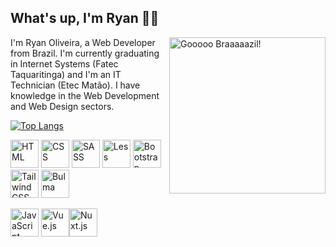 ## What's up, I'm Ryan 👋🏼

<img src="https://media1.giphy.com/media/PSKAppO2LH56w/giphy.webp?cid=ecf05e47hggb7hr43rrio4eaws7d86ha2f90lwyebzbnlrjl&rid=giphy.webp&ct=g" width="250px" alt="Gooooo Braaaaazil!" align="right">

I'm Ryan Oliveira, a Web Developer from Brazil. I'm currently graduating in Internet Systems (Fatec Taquaritinga) and I'm an IT Technician (Etec Matão). I have knowledge in the Web Development and Web Design sectors.

[![Top Langs](https://github-readme-stats.vercel.app/api/top-langs/?username=ryanmatheuz&layout=compact)](https://github.com/anuraghazra/github-readme-stats)

<img src="https://cdn.jsdelivr.net/gh/devicons/devicon/icons/html5/html5-original.svg" width="45px" alt="HTML"> <img src="https://cdn.jsdelivr.net/gh/devicons/devicon/icons/css3/css3-original.svg" width="45px" alt="CSS"> <img src="https://cdn.jsdelivr.net/gh/devicons/devicon/icons/sass/sass-original.svg" width="45px" alt="SASS"> <img src="https://cdn.jsdelivr.net/gh/devicons/devicon/icons/less/less-plain-wordmark.svg" width="45px" alt="Less"> <img src="https://cdn.jsdelivr.net/gh/devicons/devicon/icons/bootstrap/bootstrap-plain.svg" width="45px" alt="Bootstrap"> <img src="https://cdn.jsdelivr.net/gh/devicons/devicon/icons/tailwindcss/tailwindcss-plain.svg" width="45px" alt="TailwindCSS"> <img src="https://cdn.jsdelivr.net/gh/devicons/devicon/icons/bulma/bulma-plain.svg" width="45px" alt="Bulma"> 

<img src="https://cdn.jsdelivr.net/gh/devicons/devicon/icons/javascript/javascript-original.svg" width="45px" alt="JavaScript"> <img src="https://cdn.jsdelivr.net/gh/devicons/devicon/icons/vuejs/vuejs-original.svg" width="45px" alt="Vue.js"><img src="https://d33wubrfki0l68.cloudfront.net/6ff34ec8760318b99888ee4b75d1e265170a84b9/6479c/logos/nuxt.svg" width="45px" alt="Nuxt.js">
